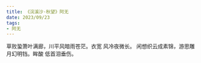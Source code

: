 ```yaml
---
title: 《浣溪沙·秋望》阿无
date: 2023/09/23
tags:
- 阿无
---
```

草败蛩萧叶满廊，川平风暗雨苍茫。衣宽
风冷夜微长。
闲想织云成素锦，游思雕月幻明铛。眸酸
低首泪垂伤。
